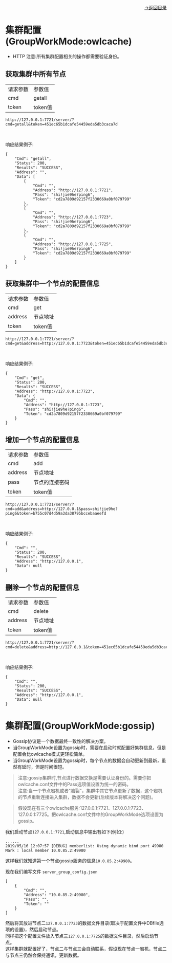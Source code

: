 [<p align="right">->返回目录</p>](0.directory.md)

# 集群配置(GroupWorkMode:owlcache)
* HTTP
注意:所有集群配置相关的操作都需要验证身份。

## 获取集群中所有节点  

<table>
    <tr>
        <td>请求参数</td>
        <td>参数值</td>
    </tr>
    <tr>
        <td>cmd</td>
        <td>getall</td>
    </tr>
    <tr>
        <td>token</td>
        <td>token值</td>
    </tr> 
</table> 
 
~~~shell
http://127.0.0.1:7721/server/?cmd=getall&token=451ec65b1dcafe54459eda5db3caca7d
~~~
<br>

响应结果例子:
~~~shell
{
    "Cmd": "getall",
    "Status": 200,
    "Results": "SUCCESS",
    "Address": "",
    "Data": [
        {
            "Cmd": "",
            "Address": "http://127.0.0.1:7721",
            "Pass": "shi!jie9he?ping6",
            "Token": "cd2a7809d92157f2330669a0bf079799"
        },
        {
            "Cmd": "",
            "Address": "http://127.0.0.1:7723",
            "Pass": "shi!jie9he?ping6",
            "Token": "cd2a7809d92157f2330669a0bf079799"
        },
        {
            "Cmd": "",
            "Address": "http://127.0.0.1:7725",
            "Pass": "shi!jie9he?ping6",
            "Token": "cd2a7809d92157f2330669a0bf079799"
        }
    ]
}
~~~


## 获取集群中一个节点的配置信息  

<table>
    <tr>
        <td>请求参数</td>
        <td>参数值</td>
    </tr>
    <tr>
        <td>cmd</td>
        <td>get</td>
    </tr>
    <tr>
        <td>address</td>
        <td>节点地址</td>
    </tr> 
    <tr>
        <td>token</td>
        <td>token值</td>
    </tr> 
</table> 
 
~~~shell
http://127.0.0.1:7721/server/?cmd=get&address=http://127.0.0.1:7723&token=451ec65b1dcafe54459eda5db3caca7d
~~~
<br>

响应结果例子:
~~~shell
{
    "Cmd": "get",
    "Status": 200,
    "Results": "SUCCESS",
    "Address": "http://127.0.0.1:7723",
    "Data": {
        "Cmd": "",
        "Address": "http://127.0.0.1:7723",
        "Pass": "shi!jie9he?ping6",
        "Token": "cd2a7809d92157f2330669a0bf079799"
    }
}
~~~  

## 增加一个节点的配置信息  

<table>
    <tr>
        <td>请求参数</td>
        <td>参数值</td>
    </tr>
    <tr>
        <td>cmd</td>
        <td>add</td>
    </tr>
    <tr>
        <td>address</td>
        <td>节点地址</td>
    </tr> 
    <tr>
        <td>pass</td>
        <td>节点的连接密码</td>
    </tr> 
    <tr>
        <td>token</td>
        <td>token值</td>
    </tr> 
</table> 
 
~~~shell
http://127.0.0.1:7721/server/?cmd=add&address=http://127.0.0.1&pass=shi!jie9he?ping6&token=b755c07d4d59a3da38795bccebaaeefd
~~~
<br>

响应结果例子:
~~~shell
{
    "Cmd": "",
    "Status": 200,
    "Results": "SUCCESS",
    "Address": "http://127.0.0.1",
    "Data": null
}
~~~

## 删除一个节点的配置信息  

<table>
    <tr>
        <td>请求参数</td>
        <td>参数值</td>
    </tr>
    <tr>
        <td>cmd</td>
        <td>delete</td>
    </tr>
    <tr>
        <td>address</td>
        <td>节点地址</td>
    </tr> 
    <tr>
        <td>token</td>
        <td>token值</td>
    </tr> 
</table> 
 
~~~shell
http://127.0.0.1:7721/server/?cmd=delete&address=http://127.0.0.1&token=451ec65b1dcafe54459eda5db3caca7d
~~~
<br>

响应结果例子:
~~~shell
{
    "Cmd": "",
    "Status": 200,
    "Results": "SUCCESS",
    "Address": "http://127.0.0.1",
    "Data": null
}
~~~  

# 集群配置(GroupWorkMode:gossip)  
* Gossip协议是一个数据最终一致性的解决方案。
* 当GroupWorkMode设置为gossip时，需要在启动时就配置好集群信息，但是配置会比owlcache模式更轻松简单。
* 当GroupWorkMode设置为gossip时，每个节点的数据会自动更新到最新，虽然有延时，但是时间很短。  

>注意:gossip集群时,节点进行数据交换是需要认证身份的。需要你把owlcache.conf文件中的Pass选项值设置为统一的密码。  
>注意:当一个节点宕机或者"脑裂"，集群中其它节点更新了数据，这个宕机的节点重新连接进入集群，数据不会更新(后续版本将解决这个问题)。  

>假设现在有三个owlcache服务:127.0.0.1:7721、127.0.0.1:7723、127.0.0.1:7725。把owlcache.conf文件中的GroupWorkMode选项设置为gossip。

我们启动节点`127.0.0.1:7721`,启动信息中输出有如下(例如:)
~~~shell
......
2019/05/16 12:07:57 [DEBUG] memberlist: Using dynamic bind port 49980
Mark : local member 10.0.85.2:49980
~~~  
这样我们就知道第一个节点gossip服务的信息`10.0.85.2:49980`。  

现在我们编写文件 `server_group_config.json`
~~~shell
[
	{
		"Cmd": "",
		"Address": "10.0.85.2:49980",
		"Pass": "",
		"Token": ""
	}
]
~~~  
然后将其放进节点二`127.0.0.1:7723`的数据文件目录(取决于配置文件中DBfile选项的设置)，然后启动节点。  
同样把这个配置文件放入节点三`127.0.0.1:7725`的数据文件目录，然后启动节点。  
这样集群就配置好了，节点二与节点三会自动联系，假设现在节点一宕机，节点二与节点三仍然会保持通讯，更新数据。    
